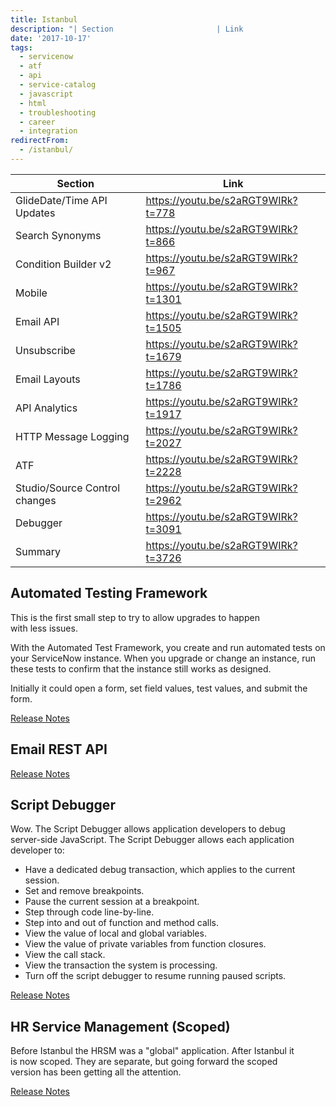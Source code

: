 ```yaml
---
title: Istanbul
description: "| Section                       | Link                                  |\r\n| ----------------------------- | ------------------------------------- |\r\n| Glide..."
date: '2017-10-17'
tags:
  - servicenow
  - atf
  - api
  - service-catalog
  - javascript
  - html
  - troubleshooting
  - career
  - integration
redirectFrom:
  - /istanbul/
---
```


<!--StartFragment-->

| Section                       | Link                                  |
| ----------------------------- | ------------------------------------- |
| GlideDate/Time API Updates    | <https://youtu.be/s2aRGT9WIRk?t=778>  |
| Search Synonyms               | <https://youtu.be/s2aRGT9WIRk?t=866>  |
| Condition Builder v2          | <https://youtu.be/s2aRGT9WIRk?t=967>  |
| Mobile                        | <https://youtu.be/s2aRGT9WIRk?t=1301> |
| Email API                     | <https://youtu.be/s2aRGT9WIRk?t=1505> |
| Unsubscribe                   | <https://youtu.be/s2aRGT9WIRk?t=1679> |
| Email Layouts                 | <https://youtu.be/s2aRGT9WIRk?t=1786> |
| API Analytics                 | <https://youtu.be/s2aRGT9WIRk?t=1917> |
| HTTP Message Logging          | <https://youtu.be/s2aRGT9WIRk?t=2027> |
| ATF                           | <https://youtu.be/s2aRGT9WIRk?t=2228> |
| Studio/Source Control changes | <https://youtu.be/s2aRGT9WIRk?t=2962> |
| Debugger                      | <https://youtu.be/s2aRGT9WIRk?t=3091> |
| Summary                       | <https://youtu.be/s2aRGT9WIRk?t=3726> |

## Automated Testing Framework

This is the first small step to try to allow upgrades to happen\
with less issues.

With the Automated Test Framework, you create and run automated tests on\
your ServiceNow instance. When you upgrade or change an instance, run\
these tests to confirm that the instance still works as designed.

Initially it could open a form, set field values, test values, and submit the form.

[Release Notes](https://docs.servicenow.com/bundle/istanbul-release-notes/page/release-notes/servicenow-platform/automated-test-framework-rn.html)

## Email REST API

[Release Notes](https://docs.servicenow.com/bundle/istanbul-release-notes/page/release-notes/servicenow-platform/email-service-rn.html)

## Script Debugger

Wow. The Script Debugger allows application developers to debug\
server-side JavaScript. The Script Debugger allows each application\
developer to:

* Have a dedicated debug transaction, which applies to the current session.
* Set and remove breakpoints.
* Pause the current session at a breakpoint.
* Step through code line-by-line.
* Step into and out of function and method calls.
* View the value of local and global variables.
* View the value of private variables from function closures.
* View the call stack.
* View the transaction the system is processing.
* Turn off the script debugger to resume running paused scripts.

[Release Notes](https://docs.servicenow.com/bundle/istanbul-release-notes/page/release-notes/application-development/script-debugger-rn.html)

## HR Service Management (Scoped)

Before Istanbul the HRSM was a "global" application. After Istanbul it\
is now scoped. They are separate, but going forward the scoped\
version has been getting all the attention.

[Release Notes](https://docs.servicenow.com/bundle/istanbul-release-notes/page/release-notes/service-management/human-resources-rn.html)

<!--EndFragment-->